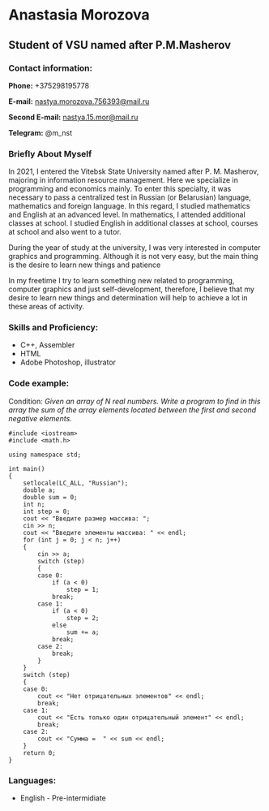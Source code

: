 # Anastasia Morozova
## Student of VSU named after P.M.Masherov
### Contact information:
**Phone:** +375298195778

**E-mail:** nastya.morozova.756393@mail.ru

**Second E-mail:** nastya.15.mor@mail.ru

**Telegram:** @m_nst
### Briefly About Myself
In 2021, I entered the Vitebsk State University named after P. M. Masherov, majoring in information resource management. Here we specialize in programming and economics mainly. To enter this specialty, it was necessary to pass a centralized test in Russian (or Belarusian) language, mathematics and foreign language. In this regard, I studied mathematics and English at an advanced level. In mathematics, I attended additional classes at school. I studied English in additional classes at school, courses at school and also went to a tutor. 

During the year of study at the university, I was very interested in computer graphics and programming. Although it is not very easy, but the main thing is the desire to learn new things and patience

In my freetime I try to learn something new related to programming, computer graphics and just self-development, therefore, I believe that my desire to learn new things and determination will help to achieve a lot in these areas of activity.
### Skills and Proficiency:
- C++, Assembler
- HTML
- Adobe Photoshop, illustrator
### Code example:
Condition: *Given an array of N real numbers. Write a program to find in this array the sum of the array elements located between the first and second negative elements.*
```
#include <iostream>
#include <math.h>

using namespace std;

int main()
{
    setlocale(LC_ALL, "Russian");
    double a;
    double sum = 0;
    int n;
    int step = 0;
    cout << "Введите размер массива: ";
    cin >> n;
    cout << "Введите элементы массива: " << endl;
    for (int j = 0; j < n; j++)
    {
        cin >> a;
        switch (step)
        {
        case 0:
            if (a < 0)
                step = 1;
            break;
        case 1:
            if (a < 0)
                step = 2;
            else
                sum += a;
            break;
        case 2:
            break;
        }
    }
    switch (step)
    {
    case 0:
        cout << "Нет отрицательных элементов" << endl;
        break;
    case 1:
        cout << "Есть только один отрицательный элемент" << endl;
        break;
    case 2:
        cout << "Сумма =  " << sum << endl;
    }
    return 0;
}
```
### Languages:
* English - Pre-intermidiate
